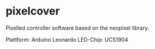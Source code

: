 # pixelcover
Pixelled controller software based on the neopixel library.

Plattform: Arduino Leonardo
LED-Chip: UCS1904